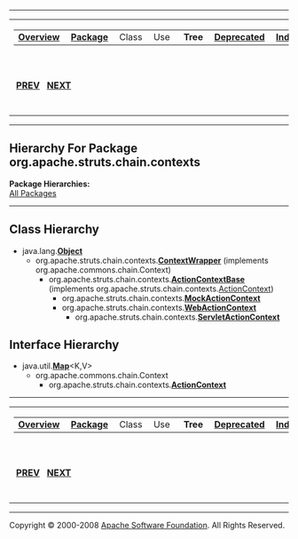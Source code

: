 ------------------------------------------------------------------------

<span id="navbar_top"></span> [](#skip-navbar_top "Skip navigation links")

<table>
<colgroup>
<col width="50%" />
<col width="50%" />
</colgroup>
<tbody>
<tr class="odd">
<td align="left"><span id="navbar_top_firstrow"></span>
<table>
<tbody>
<tr class="odd">
<td align="left"><a href="../../../../../overview-summary.html.md"><strong>Overview</strong></a> </td>
<td align="left"><a href="package-summary.html.md"><strong>Package</strong></a> </td>
<td align="left">Class </td>
<td align="left">Use </td>
<td align="left"> <strong>Tree</strong> </td>
<td align="left"><a href="../../../../../deprecated-list.html.md"><strong>Deprecated</strong></a> </td>
<td align="left"><a href="../../../../../index-all.html.md"><strong>Index</strong></a> </td>
<td align="left"><a href="../../../../../help-doc.html.md"><strong>Help</strong></a> </td>
</tr>
</tbody>
</table></td>
<td align="left"></td>
</tr>
<tr class="even">
<td align="left"> <a href="../../../../../org/apache/struts/chain/commands/util/package-tree.html.md"><strong>PREV</strong></a>   <a href="../../../../../org/apache/struts/config/package-tree.html"><strong>NEXT</strong></a></td>
<td align="left"><a href="../../../../../index.html.md?org/apache/struts/chain/contexts/package-tree.html"><strong>FRAMES</strong></a>    <a href="package-tree.html"><strong>NO FRAMES</strong></a>    
<a href="../../../../../allclasses-noframe.html.md"><strong>All Classes</strong></a></td>
</tr>
</tbody>
</table>

<span id="skip-navbar_top"></span>

------------------------------------------------------------------------

Hierarchy For Package org.apache.struts.chain.contexts
------------------------------------------------------

**Package Hierarchies:**  
[All Packages](../../../../../overview-tree.html.md)

------------------------------------------------------------------------

Class Hierarchy
---------------

-   java.lang.[**Object**](http://java.sun.com/j2se/1.4.2/docs/api/java/lang/Object.html.md?is-external=true "class or interface in java.lang")
    -   org.apache.struts.chain.contexts.[**ContextWrapper**](../../../../../org/apache/struts/chain/contexts/ContextWrapper.html.md "class in org.apache.struts.chain.contexts") (implements org.apache.commons.chain.Context)
        -   org.apache.struts.chain.contexts.[**ActionContextBase**](../../../../../org/apache/struts/chain/contexts/ActionContextBase.html.md "class in org.apache.struts.chain.contexts") (implements org.apache.struts.chain.contexts.[ActionContext](../../../../../org/apache/struts/chain/contexts/ActionContext.html "interface in org.apache.struts.chain.contexts"))
            -   org.apache.struts.chain.contexts.[**MockActionContext**](../../../../../org/apache/struts/chain/contexts/MockActionContext.html.md "class in org.apache.struts.chain.contexts")
            -   org.apache.struts.chain.contexts.[**WebActionContext**](../../../../../org/apache/struts/chain/contexts/WebActionContext.html.md "class in org.apache.struts.chain.contexts")
                -   org.apache.struts.chain.contexts.[**ServletActionContext**](../../../../../org/apache/struts/chain/contexts/ServletActionContext.html.md "class in org.apache.struts.chain.contexts")

Interface Hierarchy
-------------------

-   java.util.[**Map**](http://java.sun.com/j2se/1.4.2/docs/api/java/util/Map.html.md?is-external=true "class or interface in java.util")\<K,V\>
    -   org.apache.commons.chain.Context
        -   org.apache.struts.chain.contexts.[**ActionContext**](../../../../../org/apache/struts/chain/contexts/ActionContext.html.md "interface in org.apache.struts.chain.contexts")

------------------------------------------------------------------------

<span id="navbar_bottom"></span> [](#skip-navbar_bottom "Skip navigation links")

<table>
<colgroup>
<col width="50%" />
<col width="50%" />
</colgroup>
<tbody>
<tr class="odd">
<td align="left"><span id="navbar_bottom_firstrow"></span>
<table>
<tbody>
<tr class="odd">
<td align="left"><a href="../../../../../overview-summary.html.md"><strong>Overview</strong></a> </td>
<td align="left"><a href="package-summary.html.md"><strong>Package</strong></a> </td>
<td align="left">Class </td>
<td align="left">Use </td>
<td align="left"> <strong>Tree</strong> </td>
<td align="left"><a href="../../../../../deprecated-list.html.md"><strong>Deprecated</strong></a> </td>
<td align="left"><a href="../../../../../index-all.html.md"><strong>Index</strong></a> </td>
<td align="left"><a href="../../../../../help-doc.html.md"><strong>Help</strong></a> </td>
</tr>
</tbody>
</table></td>
<td align="left"></td>
</tr>
<tr class="even">
<td align="left"> <a href="../../../../../org/apache/struts/chain/commands/util/package-tree.html.md"><strong>PREV</strong></a>   <a href="../../../../../org/apache/struts/config/package-tree.html"><strong>NEXT</strong></a></td>
<td align="left"><a href="../../../../../index.html.md?org/apache/struts/chain/contexts/package-tree.html"><strong>FRAMES</strong></a>    <a href="package-tree.html"><strong>NO FRAMES</strong></a>    
<a href="../../../../../allclasses-noframe.html.md"><strong>All Classes</strong></a></td>
</tr>
</tbody>
</table>

<span id="skip-navbar_bottom"></span>

------------------------------------------------------------------------

Copyright © 2000-2008 [Apache Software Foundation](http://www.apache.org/). All Rights Reserved.
